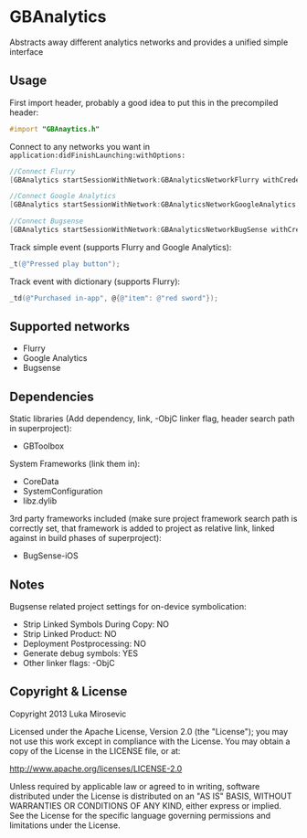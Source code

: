 GBAnalytics
============

Abstracts away different analytics networks and provides a unified simple interface

Usage
------------

First import header, probably a good idea to put this in the precompiled header:

```objective-c
#import "GBAnaytics.h"
```

Connect to any networks you want in `application:didFinishLaunching:withOptions:`

```objective-c
//Connect Flurry
[GBAnalytics startSessionWithNetwork:GBAnalyticsNetworkFlurry withCredentials:@"FlurryAPIKey"];

//Connect Google Analytics
[GBAnalytics startSessionWithNetwork:GBAnalyticsNetworkGoogleAnalytics withCredentials:@"GoogleAnalyticsTrackingID"];

//Connect Bugsense
[GBAnalytics startSessionWithNetwork:GBAnalyticsNetworkBugSense withCredentials:@"BugsenseAPIKey"];
```

Track simple event (supports Flurry and Google Analytics):

```objective-c
_t(@"Pressed play button");
```

Track event with dictionary (supports Flurry):

```objective-c
_td(@"Purchased in-app", @{@"item": @"red sword"});
```

Supported networks
------------

* Flurry
* Google Analytics
* Bugsense

Dependencies
------------

Static libraries (Add dependency, link, -ObjC linker flag, header search path in superproject):

* GBToolbox

System Frameworks (link them in):

* CoreData
* SystemConfiguration
* libz.dylib

3rd party frameworks included (make sure project framework search path is correctly set, that framework is added to project as relative link, linked against in build phases of superproject):

* BugSense-iOS

Notes
------------

Bugsense related project settings for on-device symbolication:

* Strip Linked Symbols During Copy: NO
* Strip Linked Product: NO
* Deployment Postprocessing: NO
* Generate debug symbols: YES
* Other linker flags: -ObjC

Copyright & License
------------

Copyright 2013 Luka Mirosevic

Licensed under the Apache License, Version 2.0 (the "License"); you may not use this work except in compliance with the License. You may obtain a copy of the License in the LICENSE file, or at:

http://www.apache.org/licenses/LICENSE-2.0

Unless required by applicable law or agreed to in writing, software distributed under the License is distributed on an "AS IS" BASIS, WITHOUT WARRANTIES OR CONDITIONS OF ANY KIND, either express or implied. See the License for the specific language governing permissions and limitations under the License.

 
 

